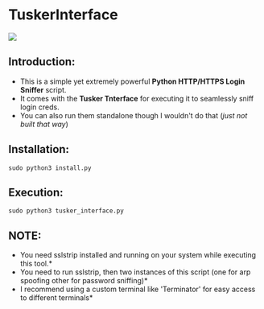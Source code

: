 # TuskerInterface


![](https://github.com/mage-master/TuskerInterface/blob/main/banner.png)




## Introduction:

- This is a simple yet extremely powerful **Python HTTP/HTTPS Login Sniffer** script.
- It comes with the **Tusker Tnterface** for executing it to seamlessly sniff login creds.
- You can also run them standalone though I wouldn't do that (*just not built that way*)



## Installation:

 ```sudo python3 install.py```




## Execution:
 ```sudo python3 tusker_interface.py```


 
## NOTE: 

- You need sslstrip installed and running on your system while executing this tool.*
- You need to run sslstrip, then two instances of this script (one for arp spoofing other for password sniffing)*
- I recommend using a custom terminal like 'Terminator' for easy access to different terminals*
